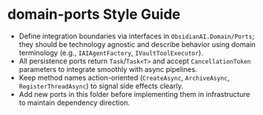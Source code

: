 # domain-ports Style Guide

- Define integration boundaries via interfaces in `ObsidianAI.Domain/Ports`; they should be technology agnostic and describe behavior using domain terminology (e.g., `IAIAgentFactory`, `IVaultToolExecutor`).
- All persistence ports return `Task`/`Task<T>` and accept `CancellationToken` parameters to integrate smoothly with async pipelines.
- Keep method names action-oriented (`CreateAsync`, `ArchiveAsync`, `RegisterThreadAsync`) to signal side effects clearly.
- Add new ports in this folder before implementing them in infrastructure to maintain dependency direction.
